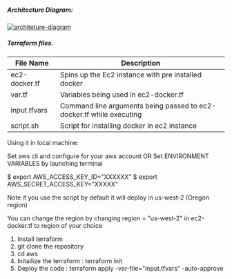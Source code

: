 ##### Architecture Diagram:
[![architeture-diagram](architecture "architeture-diagram")](https://github.com/chandansingh1653/terraform-scripts/blob/master/aws/images/architecture-diagram.png "architeture-diagram")

##### Terraform files.

| File Name     | Description                                                          |
|---------------|----------------------------------------------------------------------|
| ec2-docker.tf | Spins up the Ec2 instance with pre installed docker                  |
| var.tf        | Variables being used in ec2-docker.tf                                |
| input.tfvars  | Command line arguments being passed to ec2-docker.tf while executing |
| script.sh     | Script for installing docker in ec2 instance                         |

Using it in local machine:

Set aws cli and configure for your aws account
           OR
Set ENVIRONMENT VARIABLES by launching terminal

$ export AWS_ACCESS_KEY_ID="XXXXXX"
$ export AWS_SECRET_ACCESS_KEY="XXXXX"

Note if you use the script by default it will deploy in us-west-2 (Oregon region)

You can change the region by changing region = "us-west-2" in ec2-docker.tf to region of your choice

1. Install terraform
2. git clone the repository
3. cd aws
4. Initailize the terraform : terraform init  
5. Deploy the code : terraform apply -var-file="input.tfvars" -auto-approve